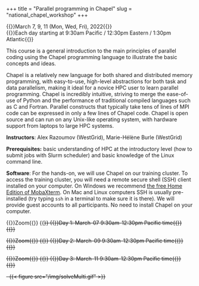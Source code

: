 +++
title = "Parallel programming in Chapel"
slug = "national_chapel_workshop"
+++

{{<cor>}}March 7, 9, 11 (Mon, Wed, Fri), 2022{{</cor>}}\
{{<cgr>}}Each day starting at 9:30am Pacific / 12:30pm Eastern / 1:30pm Atlantic{{</cgr>}}

This course is a general introduction to the main principles of parallel coding using the Chapel programming language to
illustrate the basic concepts and ideas.

Chapel is a relatively new language for both shared and distributed memory programming, with easy-to-use, high-level
abstractions for both task and data parallelism, making it ideal for a novice HPC user to learn parallel
programming. Chapel is incredibly intuitive, striving to merge the ease-of-use of Python and the performance of
traditional compiled languages such as C and Fortran. Parallel constructs that typically take tens of lines of MPI code
can be expressed in only a few lines of Chapel code. Chapel is open source and can run on any Unix-like operating
system, with hardware support from laptops to large HPC systems.

<!-- 1. Instructor / helpers / course introduction -->
<!-- 1. Introduction to Chapel (download the [PDF slides](http://bit.ly/chapeltop)) -->
<!-- 1. Distribute usernames and passwords -->
<!-- 1. Hands-on on the cluster:   -->
<!--   4.1 let's try to log in to the training cluster   -->
<!--   4.2 let's try loading single-locale Chapel and compiling a simple code   -->
<!--   4.3 let's write a makefile for compiling Chapel codes   -->
<!--   4.4 let's submit a serial job script to run Chapel on a compute node -->
<!-- 1. Review the program for self-study:   -->
<!--   5.1 build step-by-step a serial heat diffusion solver   -->
<!--   5.2 task parallelism in shared-memory -->
<!-- Start with the **Basic language features** page. Next go to **Task parallelism** and try to go as far as you can in that -->
<!-- page before the mid-day session. I suggest skipping *"Parallelizing the heat transfer equation"* subsection at the end -->
<!-- to save time. -->
<!-- Try to do all exercises in the lessons. The solutions are posted at the end of each page: please try not to look at them -->
<!-- while working on the problems. -->

<!-- 1. Answer any questions + go through the main points from the morning   -->
<!--     1.1 serial heat diffusion solver   -->
<!--     1.1 task parallelism in shared-memory -->
<!-- 1. Review the program for the afternoon: data parallelism -->
<!-- 1. Let's try loading multi-locale Chapel and compiling a simple multi-locale code -->

**Instructors**: Alex Razoumov (WestGrid), Marie-Hélène Burle (WestGrid)

**Prerequisites:** basic understanding of HPC at the introductory level (how to submit jobs with Slurm scheduler) and
  basic knowledge of the Linux command line.

**Software**: For the hands-on, we will use Chapel on our training cluster. To access the training cluster, you will
need a remote secure shell (SSH) client installed on your computer. On Windows we recommend
[the free Home Edition of MobaXterm](https://mobaxterm.mobatek.net/download.html). On Mac and Linux computers SSH is
usually pre-installed (try typing `ssh` in a terminal to make sure it is there). We will provide guest accounts to all
participants. No need to install Chapel on your computer.

{{<cor>}}Zoom{{</cor>}} {{<s>}} {{<cgr>}}Day 1: March-07 9:30am-12:30pm Pacific time{{</cgr>}}\
{{<linktitle url="../chapel202203/chapel-01-base" text="Basic language features">}}

{{<cor>}}Zoom{{</cor>}} {{<s>}} {{<cgr>}}Day 2: March-09 9:30am-12:30pm Pacific time{{</cgr>}}\
{{<linktitle url="../chapel202203/chapel-02-task-parallelism" text="Task parallelism">}}

{{<cor>}}Zoom{{</cor>}} {{<s>}} {{<cgr>}}Day 3: March-11 9:30am-12:30pm Pacific time{{</cgr>}}\
{{<linktitle url="../chapel202203/chapel-03-domain-parallelism" text="Data parallelism">}}
<!-- {{<nolinktitle>}}Cover challenges, do some exercises, and wrap up the course.{{</nolinktitle>}} -->

<!-- {{<nolinktitle>}}Basic language features{{</nolinktitle>}} -->
<!-- {{<nolinktitle>}}Task parallelism{{</nolinktitle>}} -->
<!-- {{<nolinktitle>}}Data parallelism{{</nolinktitle>}} -->

&nbsp;
{{< figure src="/img/solveMulti.gif" >}}
